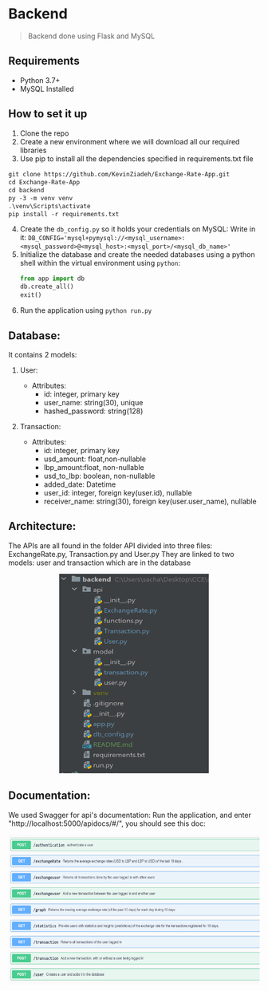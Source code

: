 # Backend
> Backend done using Flask and MySQL

## Requirements
- Python 3.7+
- MySQL Installed


## How to set it up
1. Clone the repo
2. Create a new environment where we will download all our required libraries
3. Use pip to install all the dependencies specified in requirements.txt file
```
git clone https://github.com/KevinZiadeh/Exchange-Rate-App.git
cd Exchange-Rate-App
cd backend
py -3 -m venv venv
.\venv\Scripts\activate
pip install -r requirements.txt
```
4. Create the `db_config.py` so it holds your credentials on MySQL:
    Write in it: `DB_CONFIG='mysql+pymysql://<mysql_username>:<mysql_password>@<mysql_host>:<mysql_port>/<mysql_db_name>'`
5. Initialize the database and create the needed databases using a python shell within the virtual environment using `python`:
    ```python
    from app import db
    db.create_all()
    exit()
    ```
6. Run the application using `python run.py`

## Database:
It contains 2 models:
1. User:
   * Attributes:
     * id: integer, primary key 
     * user_name: string(30), unique 
     * hashed_password: string(128)
     
2. Transaction:
      * Attributes:
        * id: integer, primary key 
        * usd_amount: float,non-nullable 
        * lbp_amount:float, non-nullable 
        * usd_to_lbp: boolean, non-nullable 
        * added_date: Datetime 
        * user_id: integer, foreign key(user.id), nullable 
        * receiver_name: string(30), foreign key(user.user_name), nullable

## Architecture:
The APIs are all found in the folder API divided into three files: ExchangeRate.py, Transaction.py and User.py
They are linked to two models: user and transaction which are in the database

<p align="center">
  <img src="Architecture_backend.PNG"  width="300" height="400" alt="background architecture"/>
</p>

## Documentation:
We used Swagger for api's documentation:
Run the application, and enter "http://localhost:5000/apidocs/#/", you should see this doc:

<p align="center">
  <img src="doc.PNG"  width="800" height="300" alt="background architecture"/>
</p>